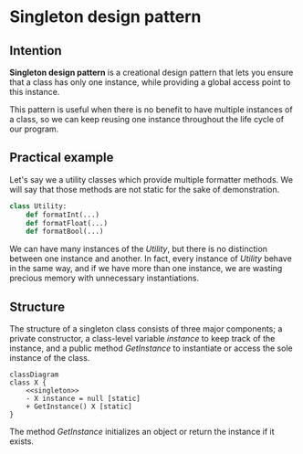 # Singleton design pattern

## Intention

**Singleton design pattern** is a creational design pattern that lets you ensure that a class has only one instance, while providing a global access point to this instance.

This pattern is useful when there is no benefit to have multiple instances of a class, so we can keep reusing one instance throughout the life cycle of our program.

## Practical example

Let's say we a utility classes which provide multiple formatter methods. We will say that those methods are not static for the sake of demonstration.

```python
class Utility:
	def formatInt(...)
	def formatFloat(...)
	def formatBool(...)
```

We can have many instances of the *Utility*, but there is no distinction between one instance and another. In fact, every instance  of *Utility* behave in the same way, and if we have more than one instance, we are wasting precious memory with unnecessary instantiations.

## Structure

The structure of a singleton class consists of three major components; a private constructor, a class-level variable *instance* to keep track of the instance, and a public method *GetInstance* to instantiate or access the sole instance of the class.

```mermaid
classDiagram
class X {
	<<singleton>>
	- X instance = null [static]
	+ GetInstance() X [static]
}
```

The method *GetInstance* initializes an object or return the instance if it exists.